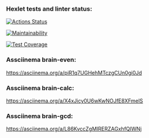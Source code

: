 ### Hexlet tests and linter status:
[![Actions Status](https://github.com/dendy01/frontend-project-44/workflows/hexlet-check/badge.svg)](https://github.com/dendy01/frontend-project-44/actions)

[![Maintainability](https://api.codeclimate.com/v1/badges/38d947893fe21d381632/maintainability)](https://codeclimate.com/github/dendy01/frontend-project-44/maintainability)

[![Test Coverage](https://api.codeclimate.com/v1/badges/38d947893fe21d381632/test_coverage)](https://codeclimate.com/github/dendy01/frontend-project-44/test_coverage)

### Assciinema brain-even:
https://asciinema.org/a/piR1q7UGHehMTczgCUn0gi0Jd

### Assciinema brain-calc:
https://asciinema.org/a/X4xJicy0U6wKwNOJfE8XFmelS

### Assciinema brain-gcd:
https://asciinema.org/a/L86KvccZgMIRERZAGxhfQIWNj